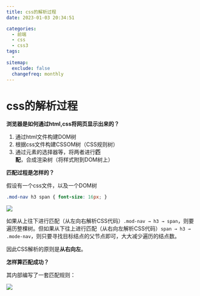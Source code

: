 ```yaml
---
title: css的解析过程
date: 2023-01-03 20:34:51

categories:
  - 前端
  - css
  - css3
tags:
  - 
sitemap:
  exclude: false
  changefreq: monthly
---
```


# css的解析过程

**浏览器是如何通过html,css将网页显示出来的？**

1. 通过html文件构建DOM树
2. 根据css文件构建CSSOM树（CSS规则树）
3. 通过元素的选择器等，将两者进行**匹配**，合成渲染树（将样式附到DOM树上）

**匹配过程是怎样的？**

假设有一个css文件，以及一个DOM树

```css
.mod-nav h3 span { font-size: 16px; }
```

![](https://linyc.oss-cn-beijing.aliyuncs.com/css&dom_tree.png)

如果从上往下进行匹配（从左向右解析CSS代码）`.mod-nav → h3 → span`，则要遍历整棵树。但如果从下往上进行匹配（从右向左解析CSS代码）`span → h3 → .mode-nav`，则只要寻找目标结点的父节点即可，大大减少遍历的结点数。

因此CSS解析的原则是**从右向左**。

**怎样算匹配成功？**

其内部编写了一套匹配规则：

![](https://linyc.oss-cn-beijing.aliyuncs.com/css_priority.png)